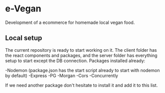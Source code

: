 # e-Vegan

Development of a ecommerce for homemade local vegan food.

## Local setup

The current repository is ready to start working on it. The client folder has the react components and packages, and the server folder has everything setup to start except the DB connection. Packages installed already:

-Nodemon (package.json has the start script already to start with nodemon by default)
-Express
-PG
-Morgan
-Cors
-Concurrently

If we need another package don't hesitate to install it and add it to this list.
